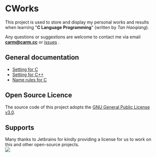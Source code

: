 # CWorks

This project is used to store and display my personal works and results
when learning "**C Language Programming**" (written by _Tan Haoqiang_).

Any questions or suggestions are welcome to contact me 
via email [**carm@carm.cc**](mailto:carm@carm.cc) or [issues](https://github.com/carm-outsource/CWorks/issues/new) .


## General documentation

- [Setting for C](.doc/SETTINGS_C.md)
- [Setting for C++](.doc/SETTINGS_CPP.md)
- [Name rules for C](.doc/NAME_RULES.md)

## Open Source Licence

The source code of this project adopts the [GNU General Public License v3.0](https://opensource.org/licenses/GPL-3.0).

## Supports

Many thanks to Jetbrains for kindly providing a license for us to work on this and other open-source projects.  
[![](https://resources.jetbrains.com/storage/products/company/brand/logos/jb_beam.svg)](https://www.jetbrains.com/?from=https://github.com/ArtformGames/ResidenceList)